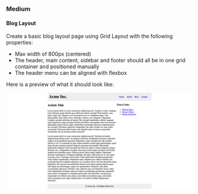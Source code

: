 ### Medium

#### Blog Layout

Create a basic blog layout page using Grid Layout with the following properties:

- Max width of 800px (centered)
- The header, main content, sidebar and footer should all be in one grid container and positioned manually
- The header menu can be aligned with flexbox

Here is a preview of what it should look like:

![blog-layout-solution](blog-layout-preview.png)
